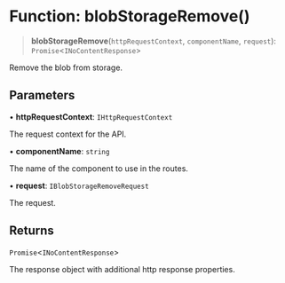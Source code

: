 # Function: blobStorageRemove()

> **blobStorageRemove**(`httpRequestContext`, `componentName`, `request`): `Promise`\<`INoContentResponse`\>

Remove the blob from storage.

## Parameters

• **httpRequestContext**: `IHttpRequestContext`

The request context for the API.

• **componentName**: `string`

The name of the component to use in the routes.

• **request**: `IBlobStorageRemoveRequest`

The request.

## Returns

`Promise`\<`INoContentResponse`\>

The response object with additional http response properties.
